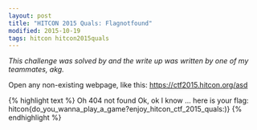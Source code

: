 ```yaml
---
layout: post
title: "HITCON 2015 Quals: Flagnotfound"
modified: 2015-10-19
tags: hitcon hitcon2015quals
---
```

*This challenge was solved by and the write up was written by one of my teammates, akg.*

Open any non-existing webpage, like this: <https://ctf2015.hitcon.org/asd>

{% highlight text %}
Oh 404 not found
Ok, ok I know ... here is your flag: hitcon{do_you_wanna_play_a_game?enjoy_hitcon_ctf_2015_quals:)}
{% endhighlight %}